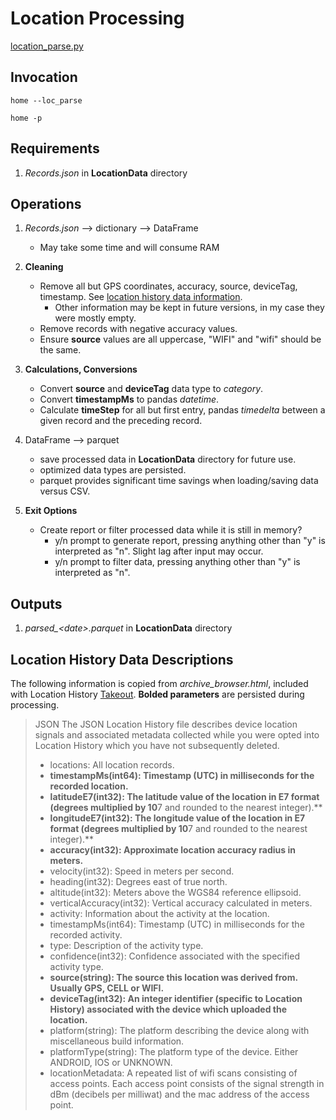 # Location Processing

[location_parse.py](/src/GLU/location_parse.py)

## Invocation

`home --loc_parse`

`home -p`

## Requirements

1.  *Records.json* in **LocationData** directory

## Operations

1. *Records.json* --> dictionary --> DataFrame
	- May take some time and will consume RAM

2. **Cleaning**
	- Remove all but GPS coordinates, accuracy, source, deviceTag, timestamp. See [location history data information](/docs/Location%20Processing.md#location-history-data-descriptions).
		- Other information may be kept in future versions, in my case they were mostly empty.
	- Remove records with negative accuracy values.
	- Ensure **source** values are all uppercase, "WIFI" and "wifi" should be the same.

3. **Calculations, Conversions**
	- Convert **source** and **deviceTag** data type to *category*.
	- Convert **timestampMs** to pandas *datetime*.
	- Calculate **timeStep** for all but first entry, pandas *timedelta* between a given record and the preceding record.

4. DataFrame --> parquet 
	- save processed data in **LocationData** directory for future use.
	- optimized data types are persisted.
	- parquet provides significant time savings when loading/saving data versus CSV.

5. **Exit Options**
	- Create report or filter processed data while it is still in memory?
		- y/n prompt to generate report, pressing anything other than "y" is interpreted as "n". Slight lag after input may occur.
		- y/n prompt to filter data, pressing anything other than "y" is interpreted as "n".
		
## Outputs

1. *parsed_\<date\>.parquet* in **LocationData** directory
	
	
## Location History Data Descriptions

The following information is copied from *archive_browser.html*, included with Location History [Takeout](https://takeout.google.com/). **Bolded parameters** are persisted during processing. 

> JSON
> The JSON Location History file describes device location signals and associated metadata collected while you were opted into Location History which you have not subsequently deleted.
> * locations: All location records.
> * **timestampMs(int64): Timestamp (UTC) in milliseconds for the recorded location.**
> * **latitudeE7(int32): The latitude value of the location in E7 format (degrees multiplied by 10**7 and rounded to the nearest integer).**
> * **longitudeE7(int32): The longitude value of the location in E7 format (degrees multiplied by 10**7 and rounded to the nearest integer).**
> * **accuracy(int32): Approximate location accuracy radius in meters.**
> * velocity(int32): Speed in meters per second.
> * heading(int32): Degrees east of true north.
> * altitude(int32): Meters above the WGS84 reference ellipsoid.
> * verticalAccuracy(int32): Vertical accuracy calculated in meters.
> * activity: Information about the activity at the location.
> * timestampMs(int64): Timestamp (UTC) in milliseconds for the recorded activity.
> * type: Description of the activity type.
> * confidence(int32): Confidence associated with the specified activity type.
> * **source(string): The source this location was derived from. Usually GPS, CELL or WIFI.**
> * **deviceTag(int32): An integer identifier (specific to Location History) associated with the device which uploaded the location.**
> * platform(string): The platform describing the device along with miscellaneous build information.
> * platformType(string): The platform type of the device. Either ANDROID, IOS or UNKNOWN.
> * locationMetadata: A repeated list of wifi scans consisting of access points. Each access point consists of the signal strength in dBm (decibels per milliwat) and the mac address of the access point.
